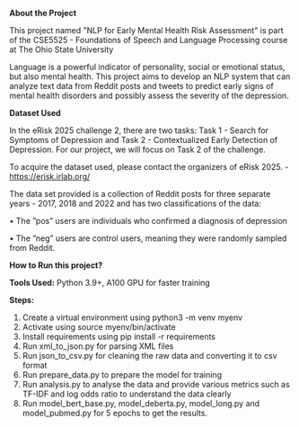 **About the Project**

This project named "NLP for Early Mental Health Risk Assessment" is part of the CSE5525 - Foundations of Speech and Language Processing course at The Ohio State University

Language is a powerful indicator of personality, social or emotional status, but also mental health. This project aims to develop an NLP system that can analyze text data from Reddit posts and tweets to predict early signs of mental health disorders and possibly assess the severity of the depression.

**Dataset Used**

In the eRisk 2025 challenge 2, there are two tasks: Task 1 - Search for Symptoms of Depression and
Task 2 - Contextualized Early Detection of Depression. For our project, we will focus on Task 2 of the challenge.

To acquire the dataset used, please contact the organizers of eRisk 2025. - https://erisk.irlab.org/

The data set provided is a collection of Reddit posts for three separate years - 2017, 2018 and 2022 and has two classifications of the data:

• The ”pos” users are individuals who confirmed a diagnosis of depression

• The ”neg” users are control users, meaning they were randomly sampled from Reddit.

****How to Run this project?****

**Tools Used:**
Python 3.9+, A100 GPU for faster training

**Steps:**
1. Create a virtual environment using python3 -m venv myenv
2. Activate using source myenv/bin/activate
3. Install requirements using pip install -r requirements
4. Run xml_to_json.py for parsing XML files
5. Run json_to_csv.py for cleaning the raw data and converting it to csv format
6. Run prepare_data.py to prepare the model for training
7. Run analysis.py to analyse the data and provide various metrics such as TF-IDF and log odds ratio to understand the data clearly
8. Run model_bert_base.py, model_deberta.py, model_long.py and model_pubmed.py for 5 epochs to get the results.

